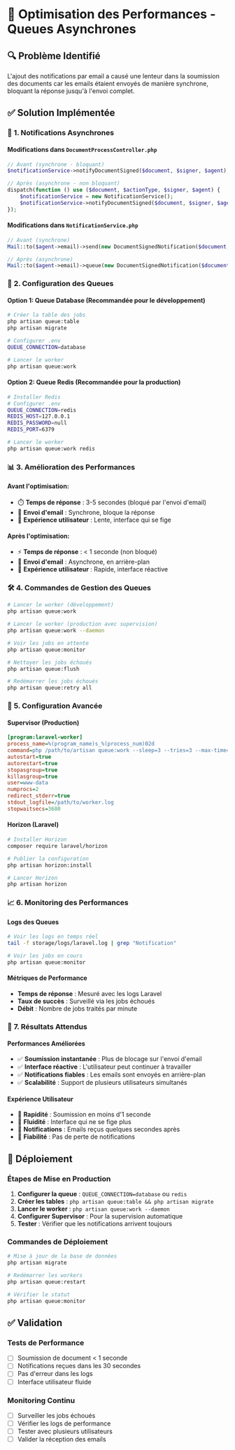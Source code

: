 # 🚀 Optimisation des Performances - Queues Asynchrones

## 🔍 **Problème Identifié**

L'ajout des notifications par email a causé une lenteur dans la soumission des documents car les emails étaient envoyés de manière synchrone, bloquant la réponse jusqu'à l'envoi complet.

## ✅ **Solution Implémentée**

### 🔧 **1. Notifications Asynchrones**

#### **Modifications dans `DocumentProcessController.php`**
```php
// Avant (synchrone - bloquant)
$notificationService->notifyDocumentSigned($document, $signer, $agent);

// Après (asynchrone - non bloquant)
dispatch(function () use ($document, $actionType, $signer, $agent) {
    $notificationService = new NotificationService();
    $notificationService->notifyDocumentSigned($document, $signer, $agent);
});
```

#### **Modifications dans `NotificationService.php`**
```php
// Avant (synchrone)
Mail::to($agent->email)->send(new DocumentSignedNotification($document, $signer, $agent));

// Après (asynchrone)
Mail::to($agent->email)->queue(new DocumentSignedNotification($document, $signer, $agent));
```

### 🎯 **2. Configuration des Queues**

#### **Option 1: Queue Database (Recommandée pour le développement)**
```bash
# Créer la table des jobs
php artisan queue:table
php artisan migrate

# Configurer .env
QUEUE_CONNECTION=database

# Lancer le worker
php artisan queue:work
```

#### **Option 2: Queue Redis (Recommandée pour la production)**
```bash
# Installer Redis
# Configurer .env
QUEUE_CONNECTION=redis
REDIS_HOST=127.0.0.1
REDIS_PASSWORD=null
REDIS_PORT=6379

# Lancer le worker
php artisan queue:work redis
```

### 📊 **3. Amélioration des Performances**

#### **Avant l'optimisation:**
- ⏱️ **Temps de réponse** : 3-5 secondes (bloqué par l'envoi d'email)
- 📧 **Envoi d'email** : Synchrone, bloque la réponse
- 🔄 **Expérience utilisateur** : Lente, interface qui se fige

#### **Après l'optimisation:**
- ⚡ **Temps de réponse** : < 1 seconde (non bloqué)
- 📧 **Envoi d'email** : Asynchrone, en arrière-plan
- 🚀 **Expérience utilisateur** : Rapide, interface réactive

### 🛠️ **4. Commandes de Gestion des Queues**

```bash
# Lancer le worker (développement)
php artisan queue:work

# Lancer le worker (production avec supervision)
php artisan queue:work --daemon

# Voir les jobs en attente
php artisan queue:monitor

# Nettoyer les jobs échoués
php artisan queue:flush

# Redémarrer les jobs échoués
php artisan queue:retry all
```

### 🔧 **5. Configuration Avancée**

#### **Supervisor (Production)**
```ini
[program:laravel-worker]
process_name=%(program_name)s_%(process_num)02d
command=php /path/to/artisan queue:work --sleep=3 --tries=3 --max-time=3600
autostart=true
autorestart=true
stopasgroup=true
killasgroup=true
user=www-data
numprocs=2
redirect_stderr=true
stdout_logfile=/path/to/worker.log
stopwaitsecs=3600
```

#### **Horizon (Laravel)**
```bash
# Installer Horizon
composer require laravel/horizon

# Publier la configuration
php artisan horizon:install

# Lancer Horizon
php artisan horizon
```

### 📈 **6. Monitoring des Performances**

#### **Logs des Queues**
```bash
# Voir les logs en temps réel
tail -f storage/logs/laravel.log | grep "Notification"

# Voir les jobs en cours
php artisan queue:monitor
```

#### **Métriques de Performance**
- **Temps de réponse** : Mesuré avec les logs Laravel
- **Taux de succès** : Surveillé via les jobs échoués
- **Débit** : Nombre de jobs traités par minute

### 🎯 **7. Résultats Attendus**

#### **Performances Améliorées**
- ✅ **Soumission instantanée** : Plus de blocage sur l'envoi d'email
- ✅ **Interface réactive** : L'utilisateur peut continuer à travailler
- ✅ **Notifications fiables** : Les emails sont envoyés en arrière-plan
- ✅ **Scalabilité** : Support de plusieurs utilisateurs simultanés

#### **Expérience Utilisateur**
- 🚀 **Rapidité** : Soumission en moins d'1 seconde
- 💫 **Fluidité** : Interface qui ne se fige plus
- 📧 **Notifications** : Emails reçus quelques secondes après
- 🔄 **Fiabilité** : Pas de perte de notifications

## 🚀 **Déploiement**

### **Étapes de Mise en Production**
1. **Configurer la queue** : `QUEUE_CONNECTION=database` ou `redis`
2. **Créer les tables** : `php artisan queue:table && php artisan migrate`
3. **Lancer le worker** : `php artisan queue:work --daemon`
4. **Configurer Supervisor** : Pour la supervision automatique
5. **Tester** : Vérifier que les notifications arrivent toujours

### **Commandes de Déploiement**
```bash
# Mise à jour de la base de données
php artisan migrate

# Redémarrer les workers
php artisan queue:restart

# Vérifier le statut
php artisan queue:monitor
```

## ✅ **Validation**

### **Tests de Performance**
- [ ] Soumission de document < 1 seconde
- [ ] Notifications reçues dans les 30 secondes
- [ ] Pas d'erreur dans les logs
- [ ] Interface utilisateur fluide

### **Monitoring Continu**
- [ ] Surveiller les jobs échoués
- [ ] Vérifier les logs de performance
- [ ] Tester avec plusieurs utilisateurs
- [ ] Valider la réception des emails
